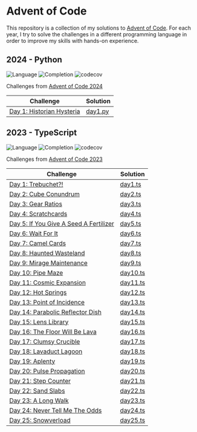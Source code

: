 # Advent of Code

This repository is a collection of my solutions to [Advent of Code](https://adventofcode.com/). For each year, I try to solve the challenges in a different programming language in order to improve my skills with hands-on experience.

## 2024 - Python

![Language](https://img.shields.io/badge/Language-Python3-306998)
![Completion](https://img.shields.io/badge/Completion-4%25-yellow)
![codecov](https://codecov.io/github/manuelpoell/adventofcode/graph/badge.svg?token=D6XEVTSF19&flag=Python2024)

Challenges from [Advent of Code 2024](https://adventofcode.com/2024)

| Challenge                                                                     | Solution                                                                                       |
| ----------------------------------------------------------------------------- | ---------------------------------------------------------------------------------------------- |
| [Day 1: Historian Hysteria](https://adventofcode.com/2024/day/1)              | [day1.py](https://github.com/manuelpoell/adventofcode/blob/main/2024/day1/day1.py)             |

## 2023 - TypeScript

![Language](https://img.shields.io/badge/Language-TypeScript-007ACC)
![Completion](https://img.shields.io/badge/Completion-100%25-green)
![codecov](https://codecov.io/github/manuelpoell/adventofcode/graph/badge.svg?token=D6XEVTSF19&flag=TypeScript2023)

Challenges from [Advent of Code 2023](https://adventofcode.com/2023)

| Challenge                                                                     | Solution                                                                                       |
| ----------------------------------------------------------------------------- | ---------------------------------------------------------------------------------------------- |
| [Day 1: Trebuchet?!](https://adventofcode.com/2023/day/1)                     | [day1.ts](https://github.com/manuelpoell/adventofcode/blob/main/2023/src/challenges/day1.ts)   |
| [Day 2: Cube Conundrum](https://adventofcode.com/2023/day/2)                  | [day2.ts](https://github.com/manuelpoell/adventofcode/blob/main/2023/src/challenges/day2.ts)   |
| [Day 3: Gear Ratios](https://adventofcode.com/2023/day/3)                     | [day3.ts](https://github.com/manuelpoell/adventofcode/blob/main/2023/src/challenges/day3.ts)   |
| [Day 4: Scratchcards](https://adventofcode.com/2023/day/4)                    | [day4.ts](https://github.com/manuelpoell/adventofcode/blob/main/2023/src/challenges/day4.ts)   |
| [Day 5: If You Give A Seed A Fertilizer](https://adventofcode.com/2023/day/5) | [day5.ts](https://github.com/manuelpoell/adventofcode/blob/main/2023/src/challenges/day5.ts)   |
| [Day 6: Wait For It](https://adventofcode.com/2023/day/6)                     | [day6.ts](https://github.com/manuelpoell/adventofcode/blob/main/2023/src/challenges/day6.ts)   |
| [Day 7: Camel Cards](https://adventofcode.com/2023/day/7)                     | [day7.ts](https://github.com/manuelpoell/adventofcode/blob/main/2023/src/challenges/day7.ts)   |
| [Day 8: Haunted Wasteland](https://adventofcode.com/2023/day/8)               | [day8.ts](https://github.com/manuelpoell/adventofcode/blob/main/2023/src/challenges/day8.ts)   |
| [Day 9: Mirage Maintenance](https://adventofcode.com/2023/day/9)              | [day9.ts](https://github.com/manuelpoell/adventofcode/blob/main/2023/src/challenges/day9.ts)   |
| [Day 10: Pipe Maze](https://adventofcode.com/2023/day/10)                     | [day10.ts](https://github.com/manuelpoell/adventofcode/blob/main/2023/src/challenges/day10.ts) |
| [Day 11: Cosmic Expansion](https://adventofcode.com/2023/day/11)              | [day11.ts](https://github.com/manuelpoell/adventofcode/blob/main/2023/src/challenges/day11.ts) |
| [Day 12: Hot Springs](https://adventofcode.com/2023/day/12)                   | [day12.ts](https://github.com/manuelpoell/adventofcode/blob/main/2023/src/challenges/day12.ts) |
| [Day 13: Point of Incidence](https://adventofcode.com/2023/day/13)            | [day13.ts](https://github.com/manuelpoell/adventofcode/blob/main/2023/src/challenges/day13.ts) |
| [Day 14: Parabolic Reflector Dish](https://adventofcode.com/2023/day/14)      | [day14.ts](https://github.com/manuelpoell/adventofcode/blob/main/2023/src/challenges/day14.ts) |
| [Day 15: Lens Library](https://adventofcode.com/2023/day/15)                  | [day15.ts](https://github.com/manuelpoell/adventofcode/blob/main/2023/src/challenges/day15.ts) |
| [Day 16: The Floor Will Be Lava](https://adventofcode.com/2023/day/16)        | [day16.ts](https://github.com/manuelpoell/adventofcode/blob/main/2023/src/challenges/day16.ts) |
| [Day 17: Clumsy Crucible](https://adventofcode.com/2023/day/17)               | [day17.ts](https://github.com/manuelpoell/adventofcode/blob/main/2023/src/challenges/day17.ts) |
| [Day 18: Lavaduct Lagoon](https://adventofcode.com/2023/day/18)               | [day18.ts](https://github.com/manuelpoell/adventofcode/blob/main/2023/src/challenges/day18.ts) |
| [Day 19: Aplenty](https://adventofcode.com/2023/day/19)                       | [day19.ts](https://github.com/manuelpoell/adventofcode/blob/main/2023/src/challenges/day19.ts) |
| [Day 20: Pulse Propagation](https://adventofcode.com/2023/day/20)             | [day20.ts](https://github.com/manuelpoell/adventofcode/blob/main/2023/src/challenges/day20.ts) |
| [Day 21: Step Counter](https://adventofcode.com/2023/day/21)                  | [day21.ts](https://github.com/manuelpoell/adventofcode/blob/main/2023/src/challenges/day21.ts) |
| [Day 22: Sand Slabs](https://adventofcode.com/2023/day/22)                    | [day22.ts](https://github.com/manuelpoell/adventofcode/blob/main/2023/src/challenges/day22.ts) |
| [Day 23: A Long Walk](https://adventofcode.com/2023/day/23)                   | [day23.ts](https://github.com/manuelpoell/adventofcode/blob/main/2023/src/challenges/day23.ts) |
| [Day 24: Never Tell Me The Odds](https://adventofcode.com/2023/day/24)        | [day24.ts](https://github.com/manuelpoell/adventofcode/blob/main/2023/src/challenges/day24.ts) |
| [Day 25: Snowverload](https://adventofcode.com/2023/day/25)                   | [day25.ts](https://github.com/manuelpoell/adventofcode/blob/main/2023/src/challenges/day25.ts) |
